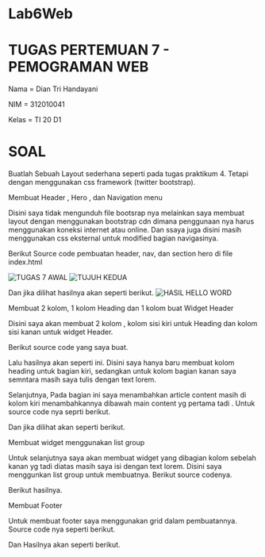# Lab6Web

# TUGAS PERTEMUAN 7 - PEMOGRAMAN WEB 

 Nama      = Dian Tri Handayani
 
 NIM       = 312010041
 
 Kelas     = TI 20 D1

# SOAL

 Buatlah Sebuah Layout sederhana seperti pada tugas praktikum 4. Tetapi dengan menggunakan css framework (twitter bootstrap).
 
 Membuat Header , Hero , dan Navigation menu

Disini saya tidak mengunduh file bootsrap nya melainkan saya membuat layout dengan menggunakan bootstrap cdn dimana penggunaan nya harus menggunakan koneksi internet atau online. Dan ssaya juga disini masih menggunakan css eksternal untuk modified bagian navigasinya.

Berikut Source code pembuatan header, nav, dan section hero di file index.html

![TUGAS 7 AWAL](https://user-images.githubusercontent.com/101880835/166136956-a400ebeb-6525-4d47-b43a-bcbcabb1a01c.png)
![TUJUH KEDUA](https://user-images.githubusercontent.com/101880835/166136963-b32133ad-9ad5-4e70-b7a9-c04edfe8fdc5.png)

 Dan jika dilihat hasilnya akan seperti berikut.
![HASIL HELLO WORD](https://user-images.githubusercontent.com/101880835/166137026-a489e4b5-f850-4e0d-a4ae-81835d4117ce.png)

 Membuat 2 kolom, 1 kolom Heading dan 1 kolom buat Widget Header

Disini saya akan membuat 2 kolom , kolom sisi kiri untuk Heading dan kolom sisi kanan untuk widget Header.

Berikut source code yang saya buat.

Lalu hasilnya akan seperti ini. Disini saya hanya baru membuat kolom heading untuk bagian kiri, sedangkan untuk kolom bagian kanan saya semntara masih saya tulis dengan text lorem.

Selanjutnya, Pada bagian ini saya menambahkan article content masih di kolom kiri menambahkannya dibawah main content yg pertama tadi . Untuk source code nya seprti berikut.

Dan jika dilihat akan seperti berikut.

Membuat widget menggunakan list group

Untuk selanjutnya saya akan membuat widget yang dibagian kolom sebelah kanan yg tadi diatas masih saya isi dengan text lorem. Disini saya menggunkan list group untuk membuatnya. Berikut source codenya.

Berikut hasilnya.

Membuat Footer

Untuk membuat footer saya menggunakan grid dalam pembuatannya. Source code nya seperti berikut.

Dan Hasilnya akan seperti berikut.
